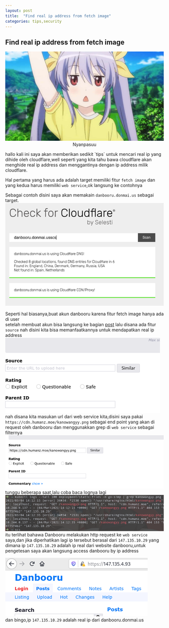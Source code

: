 ```yaml
---
layout: post
title:  "Find real ip address from fetch image"
categories: tips,security
---
```

## Find real ip address from fetch image
<p align="center">
  <img src="https://raw.githubusercontent.com/JustHumanz/jekyll-klise/master/assets/img/Humanz/Nyanpasuu.jpg"/>
  Nyanpasuu
</p>
hallo kali ini saya akan memberikan sedikit `tips` untuk mencari real ip yang dihide oleh cloudflare,well seperti yang kita tahu bawa cloudflare akan menghide real ip address dan menggantinya dengan ip address milik cloudflare.  


Hal pertama yang harus ada adalah target memiliki fitur `fetch image` dan yang kedua harus memiliki `web service`,ok langsung ke contohnya  

Sebagai contoh disini saya akan memakain `danbooru.donmai.us` sebagai target.  
![danbooru.donmai.us using cloudflare](https://raw.githubusercontent.com/JustHumanz/jekyll-klise/master/assets/img/Humanz/danbooru-cloudflare.png)


Seperti hal biasanya,buat akun danbooru karena fitur fetch image hanya ada di user  
setelah membuat akun bisa langsung ke bagian [post](https://danbooru.donmai.us/uploads/new) lalu disana ada fitur `source` nah disini kita bisa memanfaatkannya untuk mendapatkan real ip address  
![danbooru.donmai.us source](https://raw.githubusercontent.com/JustHumanz/jekyll-klise/master/assets/img/Humanz/danbooru-source.png)  
nah disana kita masukan url dari web service kita,disini saya pakai `https://cdn.humanz.moe/kanowangyy.png` sebagai end point yang akan di request oleh danbooru dan menggunakkan grep di `web service` sebagai filternya  
![danbooru.donmai.us source](https://raw.githubusercontent.com/JustHumanz/jekyll-klise/master/assets/img/Humanz/danbooru-wangyy.png)  
tunggu beberapa saat,lalu coba baca lognya lagi  
![danbooru.donmai.us result](https://raw.githubusercontent.com/JustHumanz/jekyll-klise/master/assets/img/Humanz/danbooru-result.png)  
itu terlihat bahawa Danbooru melakukan http request ke `web service` saya,dan jika diperhatikan lagi ip tersebut berasal dari `147.135.10.29` yang dimana ip `147.135.10.29` adalah ip real dari website danbooru,untuk pengetesan saya akan langsung access danbooru by ip address  


![danbooru.donmai.us access by ip](https://raw.githubusercontent.com/JustHumanz/jekyll-klise/master/assets/img/Humanz/danbooru-byip.png)  
dan bingo,ip `147.135.10.29` adalah real ip dari danbooru.donmai.us



